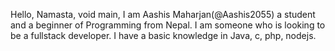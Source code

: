 Hello, Namasta, void main,
I am Aashis Maharjan(@Aashis2055) a student and a beginner of Programming from Nepal. 
I am someone who is looking to be a fullstack developer. 
I have a basic knowledge in Java, c, php, nodejs. 

<!---
Aashis2055/Aashis2055 is a ✨ special ✨ repository because its `README.md` (this file) appears on your GitHub profile.
You can click the Preview link to take a look at your changes.
--->
